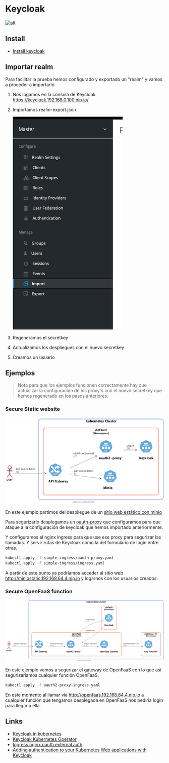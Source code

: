 # Keycloak

![alt](https://www.keycloak.org/resources/images/keycloak_logo_480x108.png)

## Install

- [Install keycloak](install.md)

## Importar realm

Para facilitar la prueba hemos configurado y exportado un "realm" y vamos a proceder a importarlo

1. Nos logamos en la consola de Keycloak
    <https://keycloak.192.168.0.100.nip.io/>

1. Importamos realm-export.json

    ![Import realm](./import.png)

1. Regeneramos el secretkey
1. Actualizamos los despliegues con el nuevo secretkey
1. Creamos un usuario

## Ejemplos

> Nota para que los ejemplos funcionen correctamente hay que actualizar la configuración de los proxy's con el nuevo secretkey que hemos regenerado en los pasos anteriores.

### Secure Static website

![Secure ingress ](/uml/5.Usuarios/Keycloak/simple-ingress/simple-ingress/simple-ingress.png)

En este ejemplo partimos del despliegue de un [sitio web estático con minio](/2.GestionArchivos/minio/readme.md#despliegue-de-un-sitio-estático)

Para segurizarlo desplegamos un [oauth-proxy](/5.Usuarios/Keycloak/simple-ingress/oauth-proxy.yaml) que configuramos para que ataque a la configuración de keycloak que hemos importado anteriormente.

Y configuramos el nginx ingress para que use ese proxy para segurizar las llamadas. Y servir rutas de Keycloak como la del formulario de login entre otras.

```sh
kubectl apply -f simple-ingress/oauth-proxy.yaml
kubectl apply -f simple-ingress/ingress.yaml
```

A partir de este punto ya podríamos acceder al sitio web
<http://miniostatic.192.168.64.4.nip.io> y logarnos con los usuarios creados.

### Secure OpenFaaS function

![Load Web](/uml/5.Usuarios/Keycloak/OpenFaaS/secure-OpenFaaS/secure-OpenFaaS.png)

En este ejemplo vamos a segurizar el gateway de OpenFaaS con lo que así segurizariamos cualquier función OpenFaaS.

```sh
kubectl apply -f oauth2-proxy-ingress.yaml
```

En este momento al llamar via <http://openfaas.192.168.64.4.nip.io> a cualquier función que tengamos desplegada en OpenFaaS nos pediria login para llegar a ella.

## Links

- [Keycloak in kubernetes](https://www.keycloak.org/getting-started/getting-started-kube)
- [Keycloak Kubernetes Operator](https://www.keycloak.org/getting-started/getting-started-operator-kubernetes)
- [Ingress nginx oauth external auth](https://kubernetes.github.io/ingress-nginx/examples/auth/oauth-external-auth/)
- [Adding authentication to your Kubernetes Web applications with Keycloak](https://www.openshift.com/blog/adding-authentication-to-your-kubernetes-web-applications-with-keycloak)
